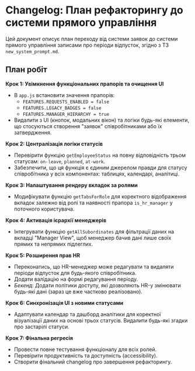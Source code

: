 # Changelog: План рефакторингу до системи прямого управління

Цей документ описує план переходу від системи заявок до системи прямого управління записами про періоди відпусток, згідно з ТЗ `new_system_prompt.md`.

## План робіт

**Крок 1: Увімкнення функціональних прапорів та очищення UI**
- В `app.js` встановити значення прапорів:
  - `FEATURES.REQUESTS_ENABLED = false`
  - `FEATURES.LEGACY_BADGES = false`
  - `FEATURES.MANAGER_HIERARCHY = true`
- Видалити з UI (кнопок, модальних вікон) та логіки будь-які елементи, що стосуються створення "заявок" співробітниками або їх затвердження.

**Крок 2: Централізація логіки статусів**
- Перевірити функцію `getEmployeeStatus` на повну відповідність трьом статусам: `on-leave`, `planned`, `at-work`.
- Забезпечити, що ця функція є єдиним джерелом правди для статусу співробітника у всіх компонентах: таблицях, календарі, аналітиці.

**Крок 3: Налаштування рендеру вкладок за ролями**
- Модифікувати функцію `getTabsForRole` для коректного відображення вкладок залежно від ролі та наявності прапора `is_hr_manager` у поточного користувача.

**Крок 4: Активація ієрархії менеджерів**
- Інтегрувати функцію `getAllSubordinates` для фільтрації даних на вкладці "Manager View", щоб менеджер бачив дані лише своїх прямих та непрямих підлеглих.

**Крок 5: Розширення прав HR**
- Переконатись, що HR-менеджер може редагувати та видаляти періоди відпусток для будь-якого співробітника.
- Додати валідацію на формі редагування періоду.
- *Бекенд*: Додати політики доступу, які дозволяють HR-у змінювати будь-які дані (зараз це вже частково реалізовано).

**Крок 6: Синхронізація UI з новими статусами**
- Адаптувати календар та дашборд аналітики для коректної візуалізації даних на основі трьох статусів. Видалити будь-які згадки про застарілі статуси.

**Крок 7: Фінальна регресія**
- Провести повне тестування функціоналу для всіх ролей.
- Перевірити продуктивність та доступність (accessibility).
- Створити фінальний changelog про завершення рефакторингу.
